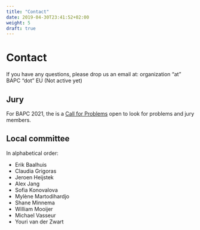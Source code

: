 ```yaml
---
title: "Contact"
date: 2019-04-30T23:41:52+02:00
weight: 5
draft: true
---
```

# Contact
If you have any questions, please drop us an email at: organization “at” BAPC “dot” EU (Not active yet)

## Jury

For BAPC 2021, the is a [Call for Problems](../jury) open to look for problems and jury members.

## Local committee
In alphabetical order:

- Erik Baalhuis
- Claudia Grigoras
- Jeroen Heijstek
- Alex Jang
- Sofia Konovalova
- Mylène Martodihardjo
- Shane Minnema
- William Mooijer
- Michael Vasseur
- Youri van der Zwart
